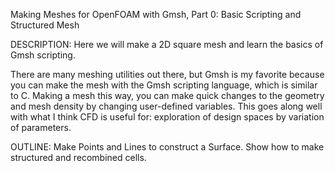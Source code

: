 Making Meshes for OpenFOAM with Gmsh, Part 0: Basic Scripting and Structured Mesh

DESCRIPTION:
Here we will make a 2D square mesh and learn the basics of Gmsh scripting.

There are many meshing utilities out there, but Gmsh is my favorite because you can make the mesh with the Gmsh scripting language, which is similar to C. Making a mesh this way, you can make quick changes to the geometry and mesh density by changing user-defined variables. This goes along well with what I think CFD is useful for: exploration of design spaces by variation of parameters.

OUTLINE:
Make Points and Lines to construct a Surface.
Show how to make structured and recombined cells.